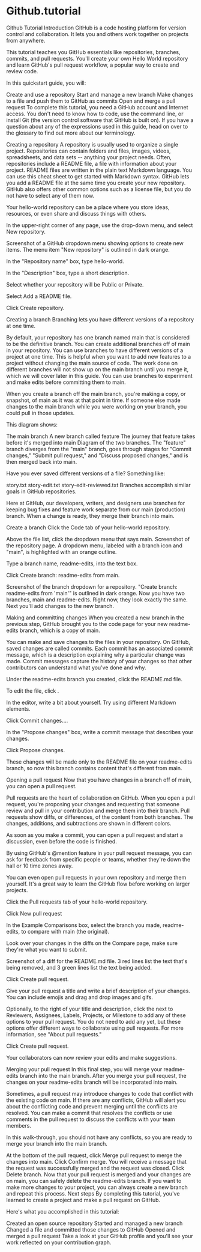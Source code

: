 # Github.tutorial
Github Tutorial
Introduction
GitHub is a code hosting platform for version control and collaboration. It lets you and others work together on projects from anywhere.

This tutorial teaches you GitHub essentials like repositories, branches, commits, and pull requests. You'll create your own Hello World repository and learn GitHub's pull request workflow, a popular way to create and review code.

In this quickstart guide, you will:

Create and use a repository
Start and manage a new branch
Make changes to a file and push them to GitHub as commits
Open and merge a pull request
To complete this tutorial, you need a GitHub account and Internet access. You don't need to know how to code, use the command line, or install Git (the version control software that GitHub is built on). If you have a question about any of the expressions used in this guide, head on over to the glossary to find out more about our terminology.

Creating a repository
A repository is usually used to organize a single project. Repositories can contain folders and files, images, videos, spreadsheets, and data sets -- anything your project needs. Often, repositories include a README file, a file with information about your project. README files are written in the plain text Markdown language. You can use this cheat sheet to get started with Markdown syntax. GitHub lets you add a README file at the same time you create your new repository. GitHub also offers other common options such as a license file, but you do not have to select any of them now.

Your hello-world repository can be a place where you store ideas, resources, or even share and discuss things with others.

In the upper-right corner of any page, use the  drop-down menu, and select New repository.

Screenshot of a GitHub dropdown menu showing options to create new items. The menu item "New repository" is outlined in dark orange.

In the "Repository name" box, type hello-world.

In the "Description" box, type a short description.

Select whether your repository will be Public or Private.

Select Add a README file.

Click Create repository.

Creating a branch
Branching lets you have different versions of a repository at one time.

By default, your repository has one branch named main that is considered to be the definitive branch. You can create additional branches off of main in your repository. You can use branches to have different versions of a project at one time. This is helpful when you want to add new features to a project without changing the main source of code. The work done on different branches will not show up on the main branch until you merge it, which we will cover later in this guide. You can use branches to experiment and make edits before committing them to main.

When you create a branch off the main branch, you're making a copy, or snapshot, of main as it was at that point in time. If someone else made changes to the main branch while you were working on your branch, you could pull in those updates.

This diagram shows:

The main branch
A new branch called feature
The journey that feature takes before it's merged into main
Diagram of the two branches. The "feature" branch diverges from the "main" branch, goes through stages for "Commit changes," "Submit pull request," and "Discuss proposed changes," and is then merged back into main.

Have you ever saved different versions of a file? Something like:

story.txt
story-edit.txt
story-edit-reviewed.txt
Branches accomplish similar goals in GitHub repositories.

Here at GitHub, our developers, writers, and designers use branches for keeping bug fixes and feature work separate from our main (production) branch. When a change is ready, they merge their branch into main.

Create a branch
Click the Code tab of your hello-world repository.

Above the file list, click the dropdown menu that says main.
Screenshot of the repository page. A dropdown menu, labeled with a branch icon and "main", is highlighted with an orange outline.

Type a branch name, readme-edits, into the text box.

Click Create branch: readme-edits from main.

Screenshot of the branch dropdown for a repository. "Create branch: readme-edits from 'main'" is outlined in dark orange.
Now you have two branches, main and readme-edits. Right now, they look exactly the same. Next you'll add changes to the new branch.

Making and committing changes
When you created a new branch in the previous step, GitHub brought you to the code page for your new readme-edits branch, which is a copy of main.

You can make and save changes to the files in your repository. On GitHub, saved changes are called commits. Each commit has an associated commit message, which is a description explaining why a particular change was made. Commit messages capture the history of your changes so that other contributors can understand what you’ve done and why.

Under the readme-edits branch you created, click the README.md file.

To edit the file, click .

In the editor, write a bit about yourself. Try using different Markdown elements.

Click Commit changes....

In the "Propose changes" box, write a commit message that describes your changes.

Click Propose changes.

These changes will be made only to the README file on your readme-edits branch, so now this branch contains content that's different from main.

Opening a pull request
Now that you have changes in a branch off of main, you can open a pull request.

Pull requests are the heart of collaboration on GitHub. When you open a pull request, you're proposing your changes and requesting that someone review and pull in your contribution and merge them into their branch. Pull requests show diffs, or differences, of the content from both branches. The changes, additions, and subtractions are shown in different colors.

As soon as you make a commit, you can open a pull request and start a discussion, even before the code is finished.

By using GitHub's @mention feature in your pull request message, you can ask for feedback from specific people or teams, whether they're down the hall or 10 time zones away.

You can even open pull requests in your own repository and merge them yourself. It's a great way to learn the GitHub flow before working on larger projects.

Click the Pull requests tab of your hello-world repository.

Click New pull request

In the Example Comparisons box, select the branch you made, readme-edits, to compare with main (the original).

Look over your changes in the diffs on the Compare page, make sure they're what you want to submit.

Screenshot of a diff for the README.md file. 3 red lines list the text that's being removed, and 3 green lines list the text being added.

Click Create pull request.

Give your pull request a title and write a brief description of your changes. You can include emojis and drag and drop images and gifs.

Optionally, to the right of your title and description, click the  next to Reviewers, Assignees, Labels, Projects, or Milestone to add any of these options to your pull request. You do not need to add any yet, but these options offer different ways to collaborate using pull requests. For more information, see "About pull requests."

Click Create pull request.

Your collaborators can now review your edits and make suggestions.

Merging your pull request
In this final step, you will merge your readme-edits branch into the main branch. After you merge your pull request, the changes on your readme-edits branch will be incorporated into main.

Sometimes, a pull request may introduce changes to code that conflict with the existing code on main. If there are any conflicts, GitHub will alert you about the conflicting code and prevent merging until the conflicts are resolved. You can make a commit that resolves the conflicts or use comments in the pull request to discuss the conflicts with your team members.

In this walk-through, you should not have any conflicts, so you are ready to merge your branch into the main branch.

At the bottom of the pull request, click Merge pull request to merge the changes into main.
Click Confirm merge. You will receive a message that the request was successfully merged and the request was closed.
Click Delete branch. Now that your pull request is merged and your changes are on main, you can safely delete the readme-edits branch. If you want to make more changes to your project, you can always create a new branch and repeat this process.
Next steps
By completing this tutorial, you've learned to create a project and make a pull request on GitHub.

Here's what you accomplished in this tutorial:

Created an open source repository
Started and managed a new branch
Changed a file and committed those changes to GitHub
Opened and merged a pull request
Take a look at your GitHub profile and you'll see your work reflected on your contribution graph.
